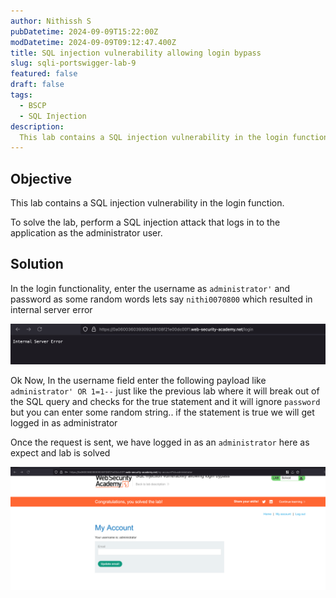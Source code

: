 ```yaml
---
author: Nithissh S
pubDatetime: 2024-09-09T15:22:00Z
modDatetime: 2024-09-09T09:12:47.400Z
title: SQL injection vulnerability allowing login bypass
slug: sqli-portswigger-lab-9
featured: false
draft: false
tags:
  - BSCP
  - SQL Injection
description:
  This lab contains a SQL injection vulnerability in the login function. To solve the lab, perform a SQL injection attack that logs in to the application as the administrator use   
---
```


## Objective 

This lab contains a SQL injection vulnerability in the login function.

To solve the lab, perform a SQL injection attack that logs in to the application as the administrator user. 

## Solution

In the login functionality, enter the username as `administrator'` and password as some random words lets say `nithi0070800` which resulted in internal server error 

![](../../assets/images/bscp/sqli/sqli45.png)

Ok Now, In the username field enter the following payload like `administrator' OR 1=1--` just like the previous lab where it will break out of the SQL query and checks for the true statement and it will ignore `password` but you can enter some random string.. if the statement is true we will get logged in as administrator 

Once the request is sent, we have logged in as an `administrator` here as expect and lab is solved

![](../../assets/images/bscp/sqli/sqli46.png)